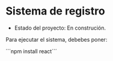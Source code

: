 <h1>Sistema de registro</h1>

- Estado del proyecto: En construción.

Para ejecutar el sistema, debebes poner:

´´´npm install react´´´
